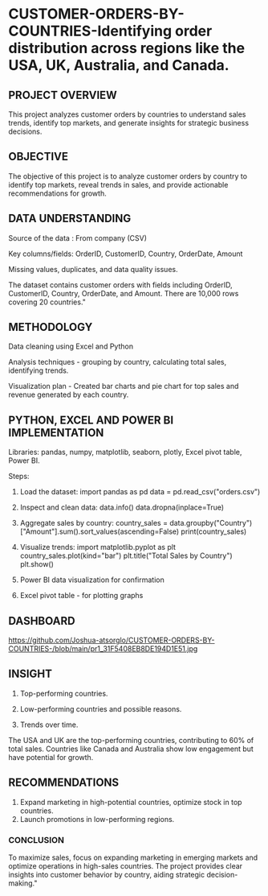 # CUSTOMER-ORDERS-BY-COUNTRIES-Identifying order distribution across regions like the USA, UK, Australia, and Canada.

## PROJECT OVERVIEW 
This project analyzes customer orders by countries to understand sales trends, identify top markets, and generate insights for strategic business decisions.

## OBJECTIVE 
The objective of this project is to analyze customer orders by country to identify top markets, reveal trends in sales, and provide actionable recommendations for growth.

## DATA UNDERSTANDING 

Source of the data : From company (CSV)

Key columns/fields:  OrderID, CustomerID, Country, OrderDate, Amount

Missing values, duplicates, and data quality issues.

The dataset contains customer orders with fields including OrderID, CustomerID, Country, OrderDate, and Amount. There are 10,000 rows covering 20 countries."

## METHODOLOGY 

Data cleaning using Excel and Python 

Analysis techniques - grouping by country, calculating total sales, identifying trends.

Visualization plan - Created bar charts and pie chart for top sales and revenue generated by each country.

## PYTHON, EXCEL AND POWER BI IMPLEMENTATION 

Libraries: pandas, numpy, matplotlib, seaborn, plotly, Excel pivot table, Power BI.

Steps:

1. Load the dataset:
import pandas as pd
data = pd.read_csv("orders.csv")

2. Inspect and clean data:
data.info()
data.dropna(inplace=True)

3. Aggregate sales by country:
country_sales = data.groupby("Country")["Amount"].sum().sort_values(ascending=False)
print(country_sales)

4. Visualize trends:
import matplotlib.pyplot as plt
country_sales.plot(kind="bar")
plt.title("Total Sales by Country")
plt.show()

5. Power BI data visualization for confirmation

6. Excel pivot table - for plotting graphs 

## DASHBOARD 
https://github.com/Joshua-atsorglo/CUSTOMER-ORDERS-BY-COUNTRIES-/blob/main/pr1_31F5408EB8DE194D1E51.jpg

## INSIGHT 
1. Top-performing countries.

2. Low-performing countries and possible reasons.

3. Trends over time.

The USA and UK are the top-performing countries, contributing to 60% of total sales. Countries like Canada and Australia show low engagement but have potential for growth.

## RECOMMENDATIONS 

1. Expand marketing in high-potential countries, optimize stock in top countries.
2. Launch promotions in low-performing regions.

### CONCLUSION 
To maximize sales, focus on expanding marketing in emerging markets and optimize operations in high-sales countries. The project provides clear insights into customer behavior by country, aiding strategic decision-making."





